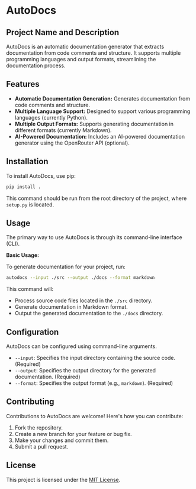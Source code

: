 # AutoDocs

## Project Name and Description

AutoDocs is an automatic documentation generator that extracts documentation from code comments and structure. It supports multiple programming languages and output formats, streamlining the documentation process.

## Features

*   **Automatic Documentation Generation:** Generates documentation from code comments and structure.
*   **Multiple Language Support:** Designed to support various programming languages (currently Python).
*   **Multiple Output Formats:** Supports generating documentation in different formats (currently Markdown).
*   **AI-Powered Documentation:** Includes an AI-powered documentation generator using the OpenRouter API (optional).

## Installation

To install AutoDocs, use pip:

```bash
pip install .
```

This command should be run from the root directory of the project, where `setup.py` is located.

## Usage

The primary way to use AutoDocs is through its command-line interface (CLI).

**Basic Usage:**

To generate documentation for your project, run:

```bash
autodocs --input ./src --output ./docs --format markdown
```

This command will:

*   Process source code files located in the `./src` directory.
*   Generate documentation in Markdown format.
*   Output the generated documentation to the `./docs` directory.

## Configuration

AutoDocs can be configured using command-line arguments.

*   `--input`: Specifies the input directory containing the source code. (Required)
*   `--output`: Specifies the output directory for the generated documentation. (Required)
*   `--format`: Specifies the output format (e.g., `markdown`). (Required)

## Contributing

Contributions to AutoDocs are welcome! Here's how you can contribute:

1.  Fork the repository.
2.  Create a new branch for your feature or bug fix.
3.  Make your changes and commit them.
4.  Submit a pull request.

## License

This project is licensed under the [MIT License](LICENSE).
